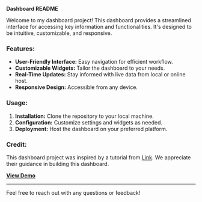 **Dashboard README**

Welcome to my dashboard project! This dashboard provides a streamlined interface for accessing key information and functionalities. It's designed to be intuitive, customizable, and responsive.

### Features:
- **User-Friendly Interface:** Easy navigation for efficient workflow.
- **Customizable Widgets:** Tailor the dashboard to your needs.
- **Real-Time Updates:** Stay informed with live data from local or online host.
- **Responsive Design:** Accessible from any device.

### Usage:
1. **Installation:** Clone the repository to your local machine.
2. **Configuration:** Customize settings and widgets as needed.
3. **Deployment:** Host the dashboard on your preferred platform.

### Credit:
This dashboard project was inspired by a tutorial from [Link](https://www.youtube.com/watch?v=cBg6xA5C60s). We appreciate their guidance in building this dashboard.

**[View Demo](https://www.demo.com)**

---

Feel free to reach out with any questions or feedback!
